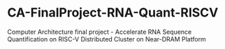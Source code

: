 # CA-FinalProject-RNA-Quant-RISCV
Computer Architecture final project - Accelerate RNA Sequence Quantification on RISC-V Distributed Cluster on Near-DRAM Platform
